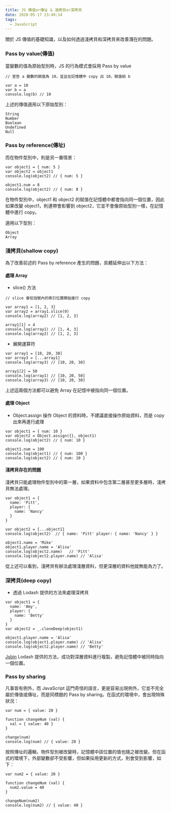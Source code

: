 ```yaml
---
title: JS 傳值or傳址 & 淺拷貝or深拷貝
date: 2020-05-17 23:49:14
tags:
  - JavaScript
---
```

關於 JS 傳值的基礎知識，以及如何透過淺拷貝和深拷貝來改善潛在的問題。
<!--more-->
### Pass by value(傳值)
當變數的值為原始型別時，JS 的行為模式會採用 Pass by value
```
// 宣告 a 變數的賦值為 10，並且在記憶體中 copy 出 10，賦值給 b

var a = 10
var b = a
console.log(b) // 10
```

上述的傳值適用以下原始型別：
```
String
Number
Boolean
Undefined
Null
```

### Pass by reference(傳址)
而在物件型別中，則是另一番情景：
```
var object1 = { num: 5 }
var object2 = object1
console.log(object2) // { num: 5 }

object1.num = 8
console.log(object2) // { num: 8 }
```
在物件型別中，object1 和 object2 的賦值在記憶體中都會指向同一個位置，因此如果改變 object1，則連帶會影響到 object2，它並不會像原始型別一樣，在記憶體中進行 copy。

適用以下型別：
```
Object
Array
```

### 淺拷貝(shallow copy)
為了改善前述的 Pass by reference 產生的問題，具體延伸出以下方法：

#### 處理 Array
- slice() 方法
```
// slice 會從括號內的索引位置開始進行 copy

var array1 = [1, 2, 3]
var array2 = array1.slice(0)
console.log(array2) // [1, 2, 3]

array1[1] = 4
console.log(array1) // [1, 4, 3]
console.log(array2) // [1, 2, 3]
```

- 展開運算符
```
var array1 = [10, 20, 30]
var array3 = [...array1]
console.log(array3) // [10, 20, 30]

array1[2] = 50
console.log(array1) // [10, 20, 50]
console.log(array3) // [10, 20, 30]
```
上述這兩個方法都可以避免 Array 在記憶中被指向同一個位置。

#### 處理 Object
- Object.assign
操作 Object 的資料時，不建議直接操作原始資料，而是 copy 出來再進行處理
```
var object1 = { num: 10 }
var object2 = Object.assign({}, object1)
console.log(object2) // { num: 10 }

object1.num = 100
console.log(object1) // { num: 100 }
console.log(object2) // { num: 10 }
```

#### 淺拷貝存在的問題
淺拷貝只能處理物件型別中的第一層，如果資料中包含第二層甚至更多層時，淺拷貝無法處理。
```
var object1 = {
  name: 'Pitt',
  player: {
    name: 'Nancy'
  }
}

var object2 = {...object1}
console.log(object2)  // { name: 'Pitt' player: { name: 'Nancy' } }

object1.name = 'Mike'
object1.player.name = 'Alisa'
console.log(object2.name)   // 'Pitt'
console.log(object2.player.name) // 'Alisa'
```
從上述可以看到，淺拷貝有辦法處理淺層資料，但更深層的資料他就無能為力了。

### 深拷貝(deep copy)
- 透過 Lodash 提供的方法來處理深拷貝
```
var object1 = {
  name: 'Amy',
  player: {
    name: 'Betty'
  }
}
var object2 = _.cloneDeep(object1)

object1.player.name = 'Alisa'
console.log(object1.player.name) // 'Alisa'
console.log(object2.player.name) // 'Betty'
```
[Jsbin](https://jsbin.com/vixabijenu/edit?html,js,console)
Lodash 提供的方法，成功對深層資料進行複製，避免記憶體中被同時指向一個位置。

### Pass by sharing
凡事皆有例外，而 JavaScript 這門奇怪的語言，更是容易出現例外，它並不完全屬於傳值或傳址，而是同標題的 Pass by sharing。在函式的環境中，會出現特殊狀況：
```
var num = { value: 20 }

function changeNum (val) {
  val = { value: 40 }
}

change(num)
console.log(num) // { value: 20 }
```
按照傳址的邏輯，物件型別被改變時，記憶體中該位置的值也隨之被改變。但在函式的環境下，外部變數卻不受影響，但如果採用更新的方式，則會受到影響，如下：
```
var num2 = { value: 20 }

function changeNum (val) {
  num2.value = 40
}

changeNum(num2)
console.log(num2) // { value: 40 }
```